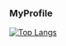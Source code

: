 ### MyProfile

[![Top Langs](https://github-readme-stats.vercel.app/api/top-langs/?username={SabaCrevette}
)](https://github.com/anuraghazra/github-readme-stats)

<!--
**SabaCrevette/SabaCrevette** is a ✨ _special_ ✨ repository because its `README.md` (this file) appears on your GitHub profile.

Here are some ideas to get you started:

- 🔭 I’m currently working on ...
- 🌱 I’m currently learning ...
- 👯 I’m looking to collaborate on ...
- 🤔 I’m looking for help with ...
- 💬 Ask me about ...
- 📫 How to reach me: ...
- 😄 Pronouns: ...
- ⚡ Fun fact: ...
-->
